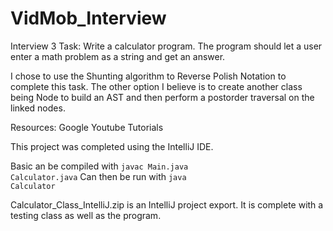 # VidMob_Interview
Interview 3 Task: Write a calculator program. The program should let a user enter a math problem as a string and get an answer.

I chose to use the Shunting algorithm to Reverse Polish Notation to complete this task. The other option I believe is to create another class being Node to build an AST and then perform a postorder traversal on the linked nodes.

Resources:
Google
Youtube
Tutorials

This project was completed using the IntelliJ IDE.

Basic an be compiled with  <code>javac Main.java Calculator.java</code>
Can then be run with <code>java Calculator</code>

Calculator_Class_IntelliJ.zip is an IntelliJ project export. It is complete with a testing class as well as the program. 

 
  
 
